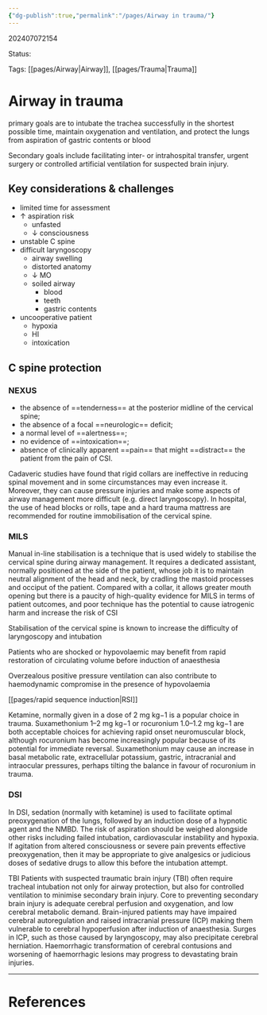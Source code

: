 ```yaml
---
{"dg-publish":true,"permalink":"/pages/Airway in trauma/"}
---
```



202407072154

Status: 

Tags: [[pages/Airway\|Airway]], [[pages/Trauma\|Trauma]]

# Airway in trauma
primary goals are to intubate the trachea successfully in the shortest possible time, maintain oxygenation and ventilation, and protect the lungs from aspiration of gastric contents or blood

Secondary goals include facilitating inter- or intrahospital transfer, urgent surgery or controlled artificial ventilation for suspected brain injury.

## Key considerations & challenges
- limited time for assessment
- ↑ aspiration risk
	- unfasted
	- ↓ consciousness
- unstable C spine
- difficult laryngoscopy
	- airway swelling
	- distorted anatomy
	- ↓ MO
	- soiled airway
		- blood
		- teeth
		- gastric contents
- uncooperative patient
	- hypoxia
	- HI
	- intoxication

## C spine protection
### NEXUS
- the absence of ==tenderness== at the posterior midline of the cervical spine;
- the absence of a focal ==neurologic== deficit;
- a normal level of ==alertness==;
- no evidence of ==intoxication==;
- absence of clinically apparent ==pain== that might ==distract== the patient from the pain of CSI.

Cadaveric studies have found that rigid collars are ineffective in reducing spinal movement and in some circumstances may even increase it. Moreover, they can cause pressure injuries and make some aspects of airway management more difficult (e.g. direct laryngoscopy). In hospital, the use of head blocks or rolls, tape and a hard trauma mattress are recommended for routine immobilisation of the cervical spine.

### MILS
Manual in-line stabilisation is a technique that is used widely to stabilise the cervical spine during airway management. It requires a dedicated assistant, normally positioned at the side of the patient, whose job it is to maintain neutral alignment of the head and neck, by cradling the mastoid processes and occiput of the patient. Compared with a collar, it allows greater mouth opening but there is a paucity of high-quality evidence for MILS in terms of patient outcomes, and poor technique has the potential to cause iatrogenic harm and increase the risk of CSI

Stabilisation of the cervical spine is known to increase the difficulty of laryngoscopy and intubation




Patients who are shocked or hypovolaemic may benefit from rapid restoration of circulating volume before induction of anaesthesia


Overzealous positive pressure ventilation can also contribute to haemodynamic compromise in the presence of hypovolaemia

[[pages/rapid sequence induction\|RSI]]


Ketamine, normally given in a dose of 2 mg kg−1 is a popular choice in trauma. Suxamethonium 1–2 mg kg−1 or rocuronium 1.0–1.2 mg kg−1 are both acceptable choices for achieving rapid onset neuromuscular block, although rocuronium has become increasingly popular because of its potential for immediate reversal. Suxamethonium may cause an increase in basal metabolic rate, extracellular potassium, gastric, intracranial and intraocular pressures, perhaps tilting the balance in favour of rocuronium in trauma.

### DSI
In DSI, sedation (normally with ketamine) is used to facilitate optimal preoxygenation of the lungs, followed by an induction dose of a hypnotic agent and the NMBD. The risk of aspiration should be weighed alongside other risks including failed intubation, cardiovascular instability and hypoxia. If agitation from altered consciousness or severe pain prevents effective preoxygenation, then it may be appropriate to give analgesics or judicious doses of sedative drugs to allow this before the intubation attempt.

TBI
Patients with suspected traumatic brain injury (TBI) often require tracheal intubation not only for airway protection, but also for controlled ventilation to minimise secondary brain injury. Core to preventing secondary brain injury is adequate cerebral perfusion and oxygenation, and low cerebral metabolic demand. Brain-injured patients may have impaired cerebral autoregulation and raised intracranial pressure (ICP) making them vulnerable to cerebral hypoperfusion after induction of anaesthesia. Surges in ICP, such as those caused by laryngoscopy, may also precipitate cerebral herniation. Haemorrhagic transformation of cerebral contusions and worsening of haemorrhagic lesions may progress to devastating brain injuries.


___
# References
